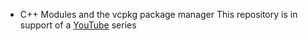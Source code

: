 * C++ Modules and the vcpkg package manager
  This repository is in support of a [YouTube](https://www.youtube.com/watch?v=b1iKduyPiJE&list=PLVwTYwpsQZ9tsUK-HvRdSkOFImNDLHrUp&index=2) series
